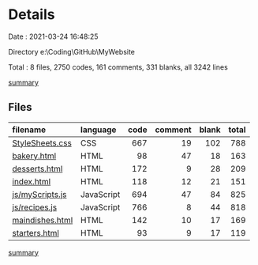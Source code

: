 # Details

Date : 2021-03-24 16:48:25

Directory e:\Coding\GitHub\MyWebsite

Total : 8 files,  2750 codes, 161 comments, 331 blanks, all 3242 lines

[summary](results.md)

## Files
| filename | language | code | comment | blank | total |
| :--- | :--- | ---: | ---: | ---: | ---: |
| [StyleSheets.css](/StyleSheets.css) | CSS | 667 | 19 | 102 | 788 |
| [bakery.html](/bakery.html) | HTML | 98 | 47 | 18 | 163 |
| [desserts.html](/desserts.html) | HTML | 172 | 9 | 28 | 209 |
| [index.html](/index.html) | HTML | 118 | 12 | 21 | 151 |
| [js/myScripts.js](/js/myScripts.js) | JavaScript | 694 | 47 | 84 | 825 |
| [js/recipes.js](/js/recipes.js) | JavaScript | 766 | 8 | 44 | 818 |
| [maindishes.html](/maindishes.html) | HTML | 142 | 10 | 17 | 169 |
| [starters.html](/starters.html) | HTML | 93 | 9 | 17 | 119 |

[summary](results.md)